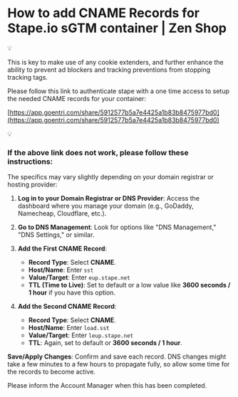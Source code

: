 # How to add CNAME Records for Stape.io sGTM container | Zen Shop

<aside>
💡

This is key to make use of any cookie extenders, and further enhance the ability to prevent ad blockers and tracking preventions from stopping tracking tags.

</aside>

Please follow this link to authenticate stape with a one time access to setup the needed CNAME records for your container:

[https://app.goentri.com/share/5912577b5a7e4425a1b83b8475977bd0](https://app.goentri.com/share/5912577b5a7e4425a1b83b8475977bd0)

<aside>
💡

### If the above link does not work, please follow these instructions:

</aside>

The specifics may vary slightly depending on your domain registrar or hosting provider:

1. **Log in to your Domain Registrar or DNS Provider**: Access the dashboard where you manage your domain (e.g., GoDaddy, Namecheap, Cloudflare, etc.).

1. **Go to DNS Management**: Look for options like "DNS Management," "DNS Settings," or similar.

1. **Add the First CNAME Record**:
    - **Record Type**: Select **CNAME**.
    - **Host/Name**: Enter `sst`
    - **Value/Target**: Enter `eup.stape.net`
    - **TTL (Time to Live)**: Set to default or a low value like **3600 seconds / 1 hour** if you have this option.
    
2. **Add the Second CNAME Record**:
    - **Record Type**: Select **CNAME**.
    - **Host/Name**: Enter `load.sst`
    - **Value/Target**: Enter `leup.stape.net`
    - **TTL**: Again, set to default or **3600 seconds / 1 hour**.
    

**Save/Apply Changes**: Confirm and save each record. DNS changes might take a few minutes to a few hours to propagate fully, so allow some time for the records to become active.

Please inform the Account Manager when this has been completed.